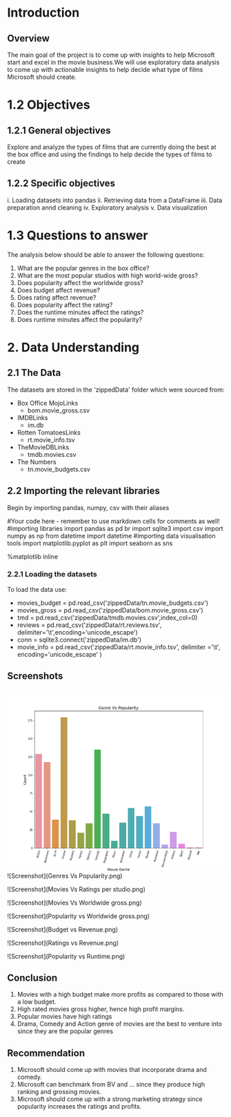 
# Introduction

## Overview

The main goal of the project is to come up with insights to help Microsoft start and excel in the movie business.We will use exploratory data analysis to come up with actionable insights to help decide what type of films Microsoft should create.

# 1.2 Objectives

## 1.2.1 General objectives

Explore and analyze the types of films that are currently doing the best at the box office and using the findings to help decide the types of films to create

## 1.2.2 Specific objectives

i. Loading datasets into pandas
ii. Retrieving data from a DataFrame
iii. Data preparation annd cleaning
iv. Exploratory analysis
v. Data visualization

# 1.3 Questions to answer

The analysis below should be able to answer the following questions:

1. What are the popular genres in the box office?
2. What are the most popular studios with high world-wide gross?
3. Does popularity affect the worldwide gross?
4. Does budget affect revenue?
5. Does rating affect revenue?
6. Does popularity affect the rating?
7. Does the runtime minutes affect the ratings?
8. Does runtime minutes affect the popularity?

# 2. Data Understanding

## 2.1 The Data

The datasets are stored in the 'zippedData' folder which were sourced from:

- Box Office MojoLinks
    - bom.movie_gross.csv
- IMDBLinks
    - im.db
- Rotten TomatoesLinks
    - rt.movie_info.tsv
- TheMovieDBLinks
    - tmdb.movies.csv
- The Numbers
    - tn.movie_budgets.csv

## 2.2 Importing the relevant libraries

Begin by importing pandas, numpy, csv with their aliases

#Your code here - remember to use markdown cells for comments as well! 
#importing libraries
import pandas as pd br
import sqlite3
import csv
import numpy as np
from datetime import datetime
#importing data visualisation tools
import matplotlib.pyplot as plt 
import seaborn as sns

%matplotlib inline

### 2.2.1 Loading the datasets
To load the data use:

- movies_budget = pd.read_csv('zippedData/tn.movie_budgets.csv')
- movies_gross = pd.read_csv('zippedData/bom.movie_gross.csv')
- tmd = pd.read_csv('zippedData/tmdb.movies.csv',index_col=0)
- reviews = pd.read_csv('zippedData/rt.reviews.tsv', delimiter='\t',encoding='unicode_escape')
- conn = sqlite3.connect('zippedData/im.db')
- movie_info = pd.read_csv('zippedData/rt.movie_info.tsv', delimiter ='\t', encoding='unicode_escape' )


## Screenshots

<img src= "Genres Vs Popularity.png">
![Screenshot](Genres Vs Popularity.png)

![Screenshot](Movies Vs Ratings per studio.png)

![Screenshot](Movies Vs Worldwide gross.png)

![Screenshot](Popularity vs Worldwide gross.png)

![Screenshot](Budget vs Revenue.png)

![Screenshot](Ratings vs Revenue.png)

![Screenshot](Popularity vs Runtime.png)



## Conclusion

1. Movies with a high budget make more profits as compared to those with a low budget.
2. High rated movies gross higher, hence high profit margins.
3. Popular movies have high ratings
4. Drama, Comedy and Action genre of movies are the best to venture into since they are the popular genres

## Recommendation

1. Microsoft should come up with movies that incorporate drama and comedy.
2. Microsoft can benchmark from BV and … since they produce high ranking and grossing movies.
3. Microsoft should come up with a strong marketing strategy since popularity increases the ratings and profits.
